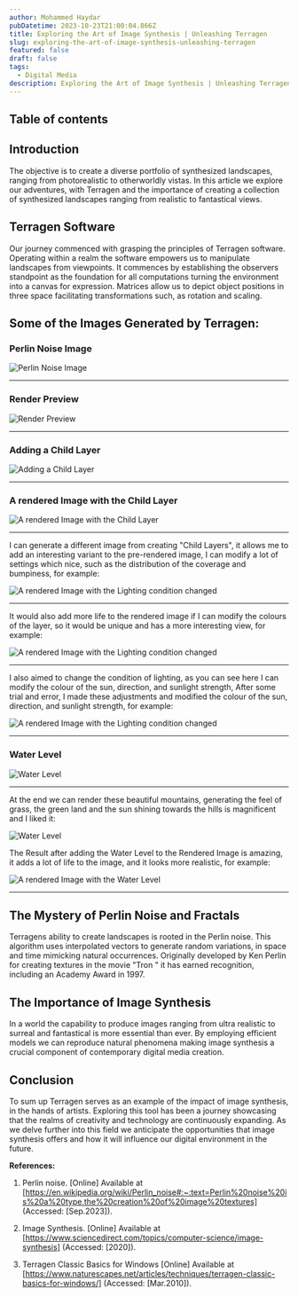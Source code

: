```yaml
---
author: Mohammed Haydar
pubDatetime: 2023-10-23T21:00:04.866Z
title: Exploring the Art of Image Synthesis | Unleashing Terragen
slug: exploring-the-art-of-image-synthesis-unleashing-terragen
featured: false
draft: false
tags:
  - Digital Media
description: Exploring the Art of Image Synthesis | Unleashing Terragen
---
```


## Table of contents

## Introduction

The objective is to create a diverse portfolio of synthesized landscapes, ranging from photorealistic to otherworldly vistas. In this article we explore our adventures, with Terragen and the importance of creating a collection of synthesized landscapes ranging from realistic to fantastical views.

## Terragen Software

Our journey commenced with grasping the principles of Terragen software. Operating within a realm the software empowers us to manipulate landscapes from viewpoints. It commences by establishing the observers standpoint as the foundation for all computations turning the environment into a canvas for expression. Matrices allow us to depict object positions in three space facilitating transformations such, as rotation and scaling.

## Some of the Images Generated by Terragen:

### Perlin Noise Image

![Perlin Noise Image](1.png)

---

### Render Preview

![Render Preview](2.png)

---

### Adding a Child Layer

![Adding a Child Layer](3.png)

---

### A rendered Image with the Child Layer

![A rendered Image with the Child Layer](3.png)

---

I can generate a different image from creating "Child Layers", it allows me to add an interesting variant to the pre-rendered image, I can modify a lot of settings which nice, such as the distribution of the coverage and bumpiness, for example:

![A rendered Image with the Lighting condition changed](5.png)

---

It would also add more life to the rendered image if I can modify the colours of the layer, so it would be unique and has a more interesting view, for example:

![A rendered Image with the Lighting condition changed](6.png)

---

I also aimed to change the condition of lighting, as you can see here I can modify the colour of the sun, direction, and sunlight strength, After some trial and error, I made these adjustments and modified the colour of the sun, direction, and sunlight strength, for example:

![A rendered Image with the Lighting condition changed](7.png)

---

### Water Level

![Water Level](7.png)

---

At the end we can render these beautiful mountains, generating the feel of grass, the green land and the sun shining towards the hills is magnificent and I liked it:

![Water Level](8.png)

The Result after adding the Water Level to the Rendered Image is amazing, it adds a lot of life to the image, and it looks more realistic, for example:

![A rendered Image with the Water Level](9.png)

---

## The Mystery of Perlin Noise and Fractals

Terragens ability to create landscapes is rooted in the Perlin noise. This algorithm uses interpolated vectors to generate random variations, in space and time mimicking natural occurrences. Originally developed by Ken Perlin for creating textures in the movie "Tron " it has earned recognition, including an Academy Award in 1997.

## The Importance of Image Synthesis

In a world the capability to produce images ranging from ultra realistic to surreal and fantastical is more essential than ever. By employing efficient models we can reproduce natural phenomena making image synthesis a crucial component of contemporary digital media creation.

## Conclusion

To sum up Terragen serves as an example of the impact of image synthesis, in the hands of artists. Exploring this tool has been a journey showcasing that the realms of creativity and technology are continuously expanding. As we delve further into this field we anticipate the opportunities that image synthesis offers and how it will influence our digital environment in the future.

**References:**

1. Perlin noise. [Online] Available at [https://en.wikipedia.org/wiki/Perlin_noise#:~:text=Perlin%20noise%20is%20a%20type,the%20creation%20of%20image%20textures] (Accessed: [Sep.2023]).

2. Image Synthesis. [Online] Available at [https://www.sciencedirect.com/topics/computer-science/image-synthesis] (Accessed: [2020]).

3. Terragen Classic Basics for Windows [Online] Available at [https://www.naturescapes.net/articles/techniques/terragen-classic-basics-for-windows/] (Accessed: [Mar.2010]).
